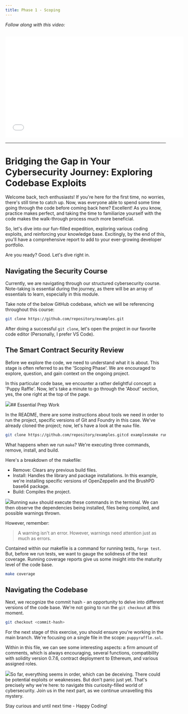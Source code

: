 ```yaml
---
title: Phase 1 - Scoping
---
```


_Follow along with this video:_

## <iframe width="560" height="315" src="VIDEO_LINK" title="vimeo" frameborder="0" allow="accelerometer; autoplay; clipboard-write; encrypted-media; gyroscope; picture-in-picture; web-share" allowfullscreen></iframe>

---

# Bridging the Gap in Your Cybersecurity Journey: Exploring Codebase Exploits

Welcome back, tech enthusiasts! If you're here for the first time, no worries, there's still time to catch up. Now, was everyone able to spend some time going through the code before coming back here? Excellent! As you know, practice makes perfect, and taking the time to familiarize yourself with the code makes the walk-through process much more beneficial.

So, let's dive into our fun-filled expedition, exploring various coding exploits, and reinforcing your knowledge base. Excitingly, by the end of this, you'll have a comprehensive report to add to your ever-growing developer portfolio.

Are you ready? Good. Let's dive right in.

## Navigating the Security Course

Currently, we are navigating through our structured cybersecurity course. Note-taking is essential during the journey, as there will be an array of essentials to learn, especially in this module.

Take note of the below GitHub codebase, which we will be referencing throughout this course:

```bash
git clone https://github.com/repository/examples.git
```

After doing a successful `git clone`, let's open the project in our favorite code editor (Personally, I prefer VS Code).

## The Smart Contract Security Review

Before we explore the code, we need to understand what it is about. This stage is often referred to as the 'Scoping Phase'. We are encouraged to explore, question, and gain context on the ongoing project.

In this particular code base, we encounter a rather delightful concept: a 'Puppy Raffle'. Now, let's take a minute to go through the 'About' section, yes, the one right at the top of the page.

![](https://cdn.videotap.com/wTq0wfCNib6lb1D2AqTZ-67.02.png)## Essential Prep Work

In the README, there are some instructions about tools we need in order to run the project, specific versions of Git and Foundry in this case. We've already cloned the project; now, let's have a look at the `make` file.

```bash
git clone https://github.com/repository/examples.gitcd examplesmake run
```

What happens when we run `make`? We're executing three commands, remove, install, and build.

Here's a breakdown of the makefile:

- Remove: Clears any previous build files.
- Install: Handles the library and package installations. In this example, we're installing specific versions of OpenZeppelin and the BrushPD base64 package.
- Build: Compiles the project.

![](https://cdn.videotap.com/N8L5QF4tSzLDWWv68Ike-139.2.png)Running `make` should execute these commands in the terminal. We can then observe the dependencies being installed, files being compiled, and possible warnings thrown.

However, remember:

> A warning isn't an error. However, warnings need attention just as much as errors.

Contained within our makefile is a command for running tests, `forge test`. But, before we run tests, we want to gauge the solidness of the test coverage. Running coverage reports give us some insight into the maturity level of the code base.

```bash
make coverage
```

## Navigating the Codebase

Next, we recognize the commit hash - an opportunity to delve into different versions of the code base. We're not going to run the `git checkout` at this moment.

```bash
git checkout <commit-hash>
```

For the next stage of this exercise, you should ensure you're working in the main branch. We're focusing on a single file in the scope: `puppyraffle.sol`.

Within in this file, we can see some interesting aspects: a firm amount of comments, which is always encouraging, several functions, compatibility with solidity version 0.7.6, contract deployment to Ethereum, and various assigned roles.

![](https://cdn.videotap.com/elVBGNan7XfaFJokz2Yt-216.53.png)So far, everything seems in order, which can be deceiving. There could be potential exploits or weaknesses. But don't panic just yet. That's precisely why we're here: to navigate this curiosity-filled world of cybersecurity. Join us in the next part, as we continue unravelling this mystery.

Stay curious and until next time - Happy Coding!
